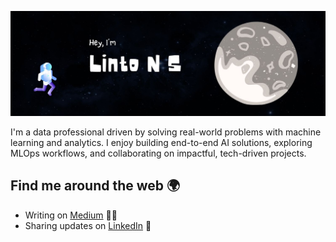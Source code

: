 ![image](Github-Social-Preview.jpg)

I'm a data professional driven by solving real-world problems with machine learning and analytics. I enjoy building end-to-end AI solutions, exploring MLOps workflows, and collaborating on impactful, tech-driven projects.

## Find me around the web 🌍
- Writing on <a href="https://medium.com/@lintosunny111">Medium</a> ✍🏾
- Sharing updates on <a href="https://linkedin.com/in/lintons/">LinkedIn</a> 💼
